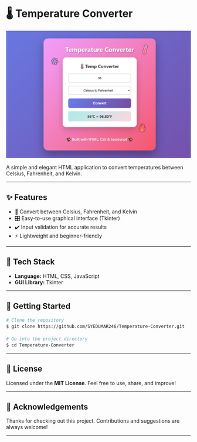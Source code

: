 # 🌡️ Temperature Converter

![App Screenshot](https://github.com/SYEDUMAR246/Temperature-Converter/blob/main/temp-converter.PNG)

A simple and elegant HTML application to convert temperatures between Celsius, Fahrenheit, and Kelvin.

---

## ✨ Features

* 🔄 Convert between Celsius, Fahrenheit, and Kelvin
* 🎛️ Easy-to-use graphical interface (Tkinter)
* ✔️ Input validation for accurate results
* ⚡ Lightweight and beginner-friendly

---

## 🧰 Tech Stack

- **Language:** HTML, CSS, JavaScript
- **GUI Library:** Tkinter

---

## 🚀 Getting Started

```bash
# Clone the repository
$ git clone https://github.com/SYEDUMAR246/Temperature-Converter.git

# Go into the project directory
$ cd Temperature-Converter

```

---


## 📜 License

Licensed under the **MIT License**. Feel free to use, share, and improve!

---

## 🙏 Acknowledgements

Thanks for checking out this project. Contributions and suggestions are always welcome!

---
